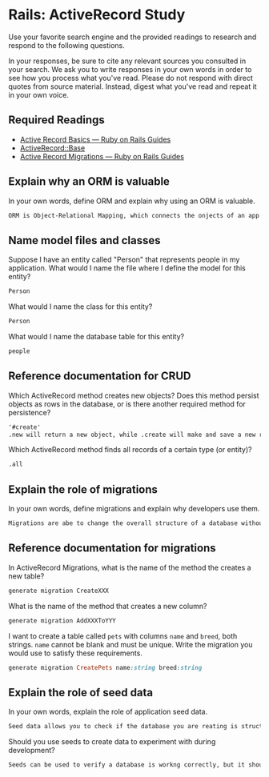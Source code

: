 # Rails: ActiveRecord Study

Use your favorite search engine and the provided readings to research and
respond to the following questions.

In your responses, be sure to cite any relevant sources you consulted in your
search. We ask you to write responses in your own words in order to see how you
process what you've read. Please do not respond with direct quotes from source
material. Instead, digest what you've read and repeat it in your own voice.

## Required Readings

-   [Active Record Basics — Ruby on Rails Guides](http://guides.rubyonrails.org/active_record_basics.html)
-   [ActiveRecord::Base](http://api.rubyonrails.org/classes/ActiveRecord/Base.html)
-   [Active Record Migrations — Ruby on Rails Guides](http://guides.rubyonrails.org/active_record_migrations.html)

## Explain why an ORM is valuable

In your own words, define ORM and explain why using an ORM is valuable.

```md
ORM is Object-Relational Mapping, which connects the onjects of an app to the tables of a database.  It allows a developer to represent models and their data, associations, validate models, and perform changes to a database without having to dive into numerous and nitty-gritty SQL commands.
```

## Name model files and classes

Suppose I have an entity called "Person" that represents people in my
application. What would I name the file where I define the model for this
entity?

```md
Person
```

What would I name the class for this entity?

```md
Person
```

What would I name the database table for this entity?

```md
people
```

## Reference documentation for CRUD

Which ActiveRecord method creates new objects? Does this method persist objects
as rows in the database, or is there another required method for persistence?

```md
'#create'
.new will return a new object, while .create will make and save a new row int he database
```

Which ActiveRecord method finds all records of a certain type (or entity)?

```md
.all
```

## Explain the role of migrations

In your own words, define migrations and explain why developers use them.

```md
Migrations are abe to change the overall structure of a database without having to go in and manually adjusting each individual record/entry.  Each migration is like a new version of a database, and developers use it to save time and to make sure that the schema they are using with Active Record (or their ORM) matches witht he structure of the databases they are using.
```

## Reference documentation for migrations

In ActiveRecord Migrations, what is the name of the method the creates a new
table?

```md
generate migration CreateXXX
```

What is the name of the method that creates a new column?

```md
generate migration AddXXXToYYY
```

I want to create a table called `pets` with columns `name` and `breed`, both
strings. `name` cannot be blank and must be unique. Write the migration you
would use to satisfy these requirements.

```ruby
generate migration CreatePets name:string breed:string
```

## Explain the role of seed data

In your own words, explain the role of application seed data.

```md
Seed data allows you to check if the database you are reating is structured and behaves the way you exect.
```

Should you use seeds to create data to experiment with during development?

```md
Seeds can be used to verify a database is workng correctly, but it should not be used to create data directly to experiment with.
```
